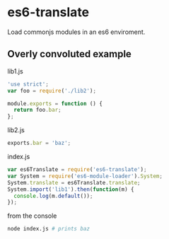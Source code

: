 es6-translate
===

Load commonjs modules in an es6 enviroment.

## Overly convoluted example

lib1.js

```js
'use strict';
var foo = require('./lib2');

module.exports = function () {
  return foo.bar;
};
```

lib2.js

```js
exports.bar = 'baz';
```

index.js

```js
var es6Translate = require('es6-translate');
var System = require('es6-module-loader').System;
System.translate = es6Translate.translate;
System.import('lib1').then(function(m) {
  console.log(m.default());
});
```
from the console

```bash
node index.js # prints baz
```